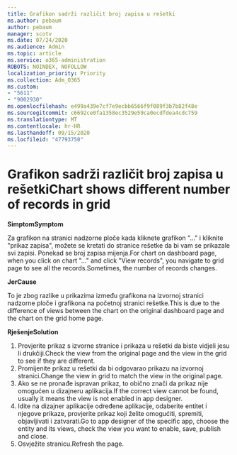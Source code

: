 ```yaml
---
title: Grafikon sadrži različit broj zapisa u rešetki
ms.author: pebaum
author: pebaum
manager: scotv
ms.date: 07/24/2020
ms.audience: Admin
ms.topic: article
ms.service: o365-administration
ROBOTS: NOINDEX, NOFOLLOW
localization_priority: Priority
ms.collection: Adm_O365
ms.custom:
- "5611"
- "9002930"
ms.openlocfilehash: e499a439e7cf7e9ecbb6566f9f089f3b7b82f48e
ms.sourcegitcommit: c6692ce0fa1358ec3529e59ca0ecdfdea4cdc759
ms.translationtype: MT
ms.contentlocale: hr-HR
ms.lasthandoff: 09/15/2020
ms.locfileid: "47793750"
---
```

# <a name="chart-shows-different-number-of-records-in-grid"></a><span data-ttu-id="8e1ff-102">Grafikon sadrži različit broj zapisa u rešetki</span><span class="sxs-lookup"><span data-stu-id="8e1ff-102">Chart shows different number of records in grid</span></span>

<span data-ttu-id="8e1ff-103">**Simptom**</span><span class="sxs-lookup"><span data-stu-id="8e1ff-103">**Symptom**</span></span>

<span data-ttu-id="8e1ff-104">Za grafikon na stranici nadzorne ploče kada kliknete grafikon "..." i kliknite "prikaz zapisa", možete se kretati do stranice rešetke da bi vam se prikazale svi zapisi. Ponekad se broj zapisa mijenja.</span><span class="sxs-lookup"><span data-stu-id="8e1ff-104">For chart on dashboard page, when you click on chart "…" and click "View records", you navigate to grid page to see all the records.Sometimes, the number of records changes.</span></span>

<span data-ttu-id="8e1ff-105">**Jer**</span><span class="sxs-lookup"><span data-stu-id="8e1ff-105">**Cause**</span></span>

<span data-ttu-id="8e1ff-106">To je zbog razlike u prikazima između grafikona na izvornoj stranici nadzorne ploče i grafikona na početnoj stranici rešetke.</span><span class="sxs-lookup"><span data-stu-id="8e1ff-106">This is due to the difference of views between the chart on the original dashboard page and the chart on the grid home page.</span></span>  

<span data-ttu-id="8e1ff-107">**Rješenje**</span><span class="sxs-lookup"><span data-stu-id="8e1ff-107">**Solution**</span></span>

1. <span data-ttu-id="8e1ff-108">Provjerite prikaz s izvorne stranice i prikaza u rešetki da biste vidjeli jesu li drukčiji.</span><span class="sxs-lookup"><span data-stu-id="8e1ff-108">Check the view from the original page and the view in the grid to see if they are different.</span></span>
2. <span data-ttu-id="8e1ff-109">Promijenite prikaz u rešetki da bi odgovarao prikazu na izvornoj stranici.</span><span class="sxs-lookup"><span data-stu-id="8e1ff-109">Change the view in grid to match the view in the original page.</span></span>
3. <span data-ttu-id="8e1ff-110">Ako se ne pronađe ispravan prikaz, to obično znači da prikaz nije omogućen u dizajneru aplikacija.</span><span class="sxs-lookup"><span data-stu-id="8e1ff-110">If the correct view cannot be found, usually it means the view is not enabled in app designer.</span></span>
4. <span data-ttu-id="8e1ff-111">Idite na dizajner aplikacije određene aplikacije, odaberite entitet i njegove prikaze, provjerite prikaz koji želite omogućiti, spremiti, objavljivati i zatvarati.</span><span class="sxs-lookup"><span data-stu-id="8e1ff-111">Go to app designer of the specific app, choose the entity and its views, check the view you want to enable, save, publish and close.</span></span>
5. <span data-ttu-id="8e1ff-112">Osvježite stranicu.</span><span class="sxs-lookup"><span data-stu-id="8e1ff-112">Refresh the page.</span></span>